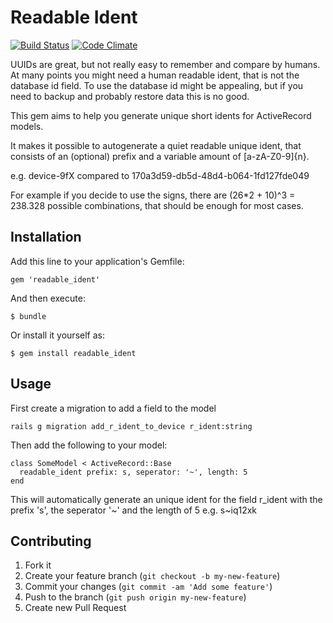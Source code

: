 # Readable Ident

[![Build Status](https://travis-ci.org/mschewe/readable_ident.png?branch=master)](https://travis-ci.org/mschewe/readable_ident) [![Code Climate](https://codeclimate.com/github/mschewe/readable_ident.png)](https://codeclimate.com/github/mschewe/readable_ident)

UUIDs are great, but not really easy to remember and compare by humans.
At many points you might need a human readable ident, that is not the database id field.
To use the database id might be appealing, but if you need to backup and probably restore data this is no good.

This gem aims to help you generate unique short idents for ActiveRecord models.

It makes it possible to autogenerate a quiet readable unique ident, that consists of an (optional) prefix and a variable amount of [a-zA-Z0-9]{n}.

e.g. device-9fX compared to 170a3d59-db5d-48d4-b064-1fd127fde049

For example if you decide to use the signs, there are (26*2 + 10)^3 = 238.328 possible combinations, that should be enough for most cases.


## Installation

Add this line to your application's Gemfile:

    gem 'readable_ident'

And then execute:

    $ bundle

Or install it yourself as:

    $ gem install readable_ident

## Usage

First create a migration to add a field to the model

```rails g migration add_r_ident_to_device r_ident:string```

Then add the following to your model:

```
class SomeModel < ActiveRecord::Base
  readable_ident prefix: s, seperator: '~', length: 5
end
```

This will automatically generate an unique ident for the field r_ident with the prefix 's', the seperator '~' and the length of 5 e.g. s~iq12xk


## Contributing

1. Fork it
2. Create your feature branch (`git checkout -b my-new-feature`)
3. Commit your changes (`git commit -am 'Add some feature'`)
4. Push to the branch (`git push origin my-new-feature`)
5. Create new Pull Request
